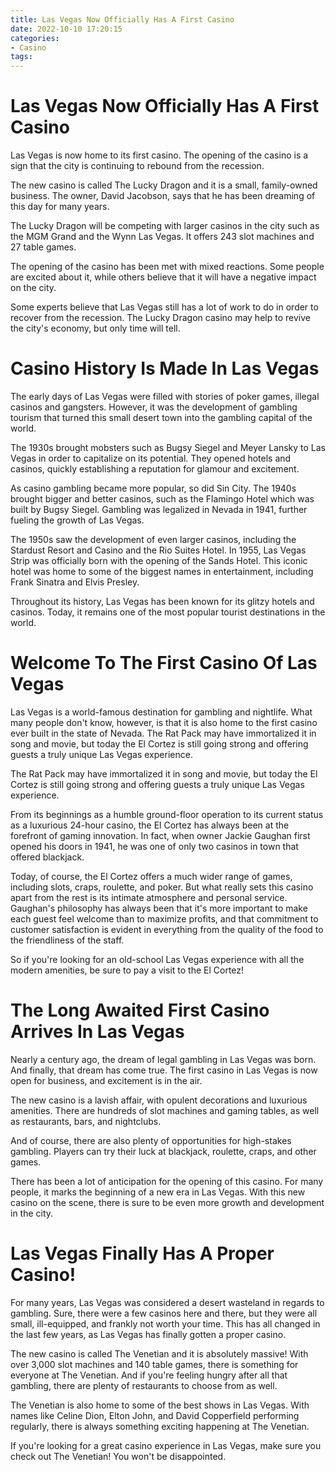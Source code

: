 ```yaml
---
title: Las Vegas Now Officially Has A First Casino
date: 2022-10-10 17:20:15
categories:
- Casino
tags:
---
```



#  Las Vegas Now Officially Has A First Casino

Las Vegas is now home to its first casino. The opening of the casino is a sign that the city is continuing to rebound from the recession.

The new casino is called The Lucky Dragon and it is a small, family-owned business. The owner, David Jacobson, says that he has been dreaming of this day for many years.

The Lucky Dragon will be competing with larger casinos in the city such as the MGM Grand and the Wynn Las Vegas. It offers 243 slot machines and 27 table games.

The opening of the casino has been met with mixed reactions. Some people are excited about it, while others believe that it will have a negative impact on the city.

Some experts believe that Las Vegas still has a lot of work to do in order to recover from the recession. The Lucky Dragon casino may help to revive the city's economy, but only time will tell.

#  Casino History Is Made In Las Vegas

The early days of Las Vegas were filled with stories of poker games, illegal casinos and gangsters. However, it was the development of gambling tourism that turned this small desert town into the gambling capital of the world.

The 1930s brought mobsters such as Bugsy Siegel and Meyer Lansky to Las Vegas in order to capitalize on its potential. They opened hotels and casinos, quickly establishing a reputation for glamour and excitement.

As casino gambling became more popular, so did Sin City. The 1940s brought bigger and better casinos, such as the Flamingo Hotel which was built by Bugsy Siegel. Gambling was legalized in Nevada in 1941, further fueling the growth of Las Vegas.

The 1950s saw the development of even larger casinos, including the Stardust Resort and Casino and the Rio Suites Hotel. In 1955, Las Vegas Strip was officially born with the opening of the Sands Hotel. This iconic hotel was home to some of the biggest names in entertainment, including Frank Sinatra and Elvis Presley.

Throughout its history, Las Vegas has been known for its glitzy hotels and casinos. Today, it remains one of the most popular tourist destinations in the world.

#  Welcome To The First Casino Of Las Vegas

Las Vegas is a world-famous destination for gambling and nightlife. What many people don't know, however, is that it is also home to the first casino ever built in the state of Nevada. The Rat Pack may have immortalized it in song and movie, but today the El Cortez is still going strong and offering guests a truly unique Las Vegas experience.

The Rat Pack may have immortalized it in song and movie, but today the El Cortez is still going strong and offering guests a truly unique Las Vegas experience.

From its beginnings as a humble ground-floor operation to its current status as a luxurious 24-hour casino, the El Cortez has always been at the forefront of gaming innovation. In fact, when owner Jackie Gaughan first opened his doors in 1941, he was one of only two casinos in town that offered blackjack.

Today, of course, the El Cortez offers a much wider range of games, including slots, craps, roulette, and poker. But what really sets this casino apart from the rest is its intimate atmosphere and personal service. Gaughan's philosophy has always been that it's more important to make each guest feel welcome than to maximize profits, and that commitment to customer satisfaction is evident in everything from the quality of the food to the friendliness of the staff.

So if you're looking for an old-school Las Vegas experience with all the modern amenities, be sure to pay a visit to the El Cortez!

#  The Long Awaited First Casino Arrives In Las Vegas

Nearly a century ago, the dream of legal gambling in Las Vegas was born. And finally, that dream has come true. The first casino in Las Vegas is now open for business, and excitement is in the air.

The new casino is a lavish affair, with opulent decorations and luxurious amenities. There are hundreds of slot machines and gaming tables, as well as restaurants, bars, and nightclubs.

And of course, there are also plenty of opportunities for high-stakes gambling. Players can try their luck at blackjack, roulette, craps, and other games.

There has been a lot of anticipation for the opening of this casino. For many people, it marks the beginning of a new era in Las Vegas. With this new casino on the scene, there is sure to be even more growth and development in the city.

#  Las Vegas Finally Has A Proper Casino!

For many years, Las Vegas was considered a desert wasteland in regards to gambling. Sure, there were a few casinos here and there, but they were all small, ill-equipped, and frankly not worth your time. This has all changed in the last few years, as Las Vegas has finally gotten a proper casino.

The new casino is called The Venetian and it is absolutely massive! With over 3,000 slot machines and 140 table games, there is something for everyone at The Venetian. And if you're feeling hungry after all that gambling, there are plenty of restaurants to choose from as well.

The Venetian is also home to some of the best shows in Las Vegas. With names like Celine Dion, Elton John, and David Copperfield performing regularly, there is always something exciting happening at The Venetian.

If you're looking for a great casino experience in Las Vegas, make sure you check out The Venetian! You won't be disappointed.
